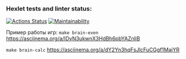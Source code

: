 ### Hexlet tests and linter status:
[![Actions Status](https://github.com/aldmarinka/php-project-45/actions/workflows/hexlet-check.yml/badge.svg)](https://github.com/aldmarinka/php-project-45/actions)
[![Maintainability](https://api.codeclimate.com/v1/badges/e166f5a2abbbf14798ee/maintainability)](https://codeclimate.com/github/aldmarinka/php-project-45/maintainability)

Пример работы игр:
```make brain-even```
https://asciinema.org/a/IDvN3ukwnX3HdBh6pbYAZnliB

```make brain-calc```
https://asciinema.org/a/dY2Yn3hqFsJlcFuCGgf1MajYR

